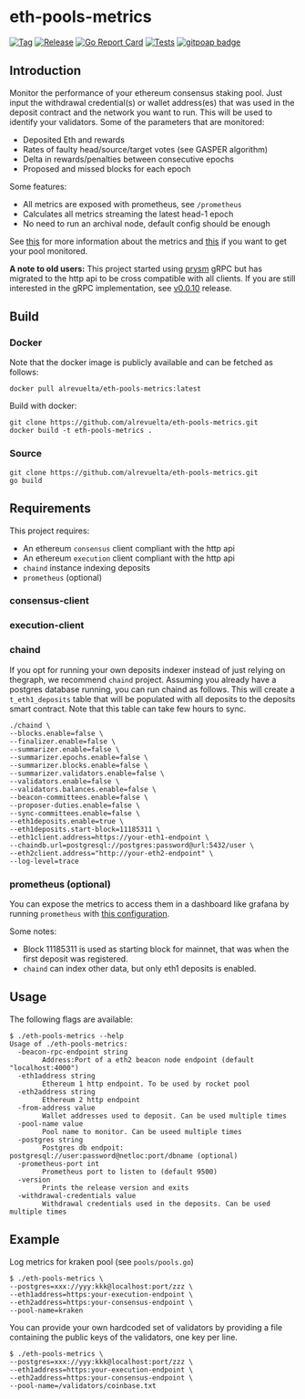 # eth-pools-metrics

[![Tag](https://img.shields.io/github/tag/alrevuelta/eth-pools-metrics.svg)](https://github.com/alrevuelta/eth-pools-metrics/releases/)
[![Release](https://github.com/alrevuelta/eth-pools-metrics/actions/workflows/release.yml/badge.svg)](https://github.com/alrevuelta/eth-pools-metrics/actions/workflows/release.yml)
[![Go Report Card](https://goreportcard.com/badge/github.com/alrevuelta/eth-pools-metrics)](https://goreportcard.com/report/github.com/alrevuelta/eth-pools-metrics)
[![Tests](https://github.com/alrevuelta/eth-pools-metrics/actions/workflows/tests.yml/badge.svg)](https://github.com/alrevuelta/eth-pools-metrics/actions/workflows/tests.yml)
[![gitpoap badge](https://public-api.gitpoap.io/v1/repo/alrevuelta/eth-metrics/badge)](https://www.gitpoap.io/gh/alrevuelta/eth-metrics)

## Introduction

Monitor the performance of your ethereum consensus staking pool. Just input the withdrawal credential(s) or wallet address(es) that was used in the deposit contract and the network you want to run. This will be used to identify your validators. Some of the parameters that are monitored:
* Deposited Eth and rewards
* Rates of faulty head/source/target votes (see GASPER algorithm)
* Delta in rewards/penalties between consecutive epochs
* Proposed and missed blocks for each epoch

Some features: 
* All metrics are exposed with prometheus, see `/prometheus`
* Calculates all metrics streaming the latest head-1 epoch
* No need to run an archival node, default config should be enough

See [this](https://github.com/alrevuelta/eth-pools-metrics/blob/master/prometheus/prometheus.go) for more information about the metrics and [this](https://github.com/alrevuelta/eth-pools-metrics/blob/master/docs/pools.md) if you want to get your pool monitored.

**A note to old users:** This project started using [prysm](https://github.com/prysmaticlabs/prysm) gRPC but has migrated to the http api to be cross compatible with all clients. If you are still interested in the gRPC implementation, see [v0.0.10](https://github.com/alrevuelta/eth-metrics/releases/tag/v0.0.10) release.


## Build

### Docker

Note that the docker image is publicly available and can be fetched as follows:

```console
docker pull alrevuelta/eth-pools-metrics:latest
```

Build with docker:

```console
git clone https://github.com/alrevuelta/eth-pools-metrics.git
docker build -t eth-pools-metrics .
```

### Source

```console
git clone https://github.com/alrevuelta/eth-pools-metrics.git
go build
```

## Requirements

This project requires:
* An ethereum `consensus` client compliant with the http api
* An ethereum `execution` client compliant with the http api
* `chaind` instance indexing deposits
* `prometheus` (optional)

### consensus-client

### execution-client

### chaind

If you opt for running your own deposits indexer instead of just relying on thegraph, we recommend `chaind` project. Assuming you already have a postgres database running, you can run chaind as follows. This will create a `t_eth1_deposits` table that will be populated with all deposits to the deposits smart contract. Note that this table can take few hours to sync.

```console
./chaind \
--blocks.enable=false \
--finalizer.enable=false \
--summarizer.enable=false \
--summarizer.epochs.enable=false \
--summarizer.blocks.enable=false \
--summarizer.validators.enable=false \
--validators.enable=false \
--validators.balances.enable=false \
--beacon-committees.enable=false \
--proposer-duties.enable=false \
--sync-committees.enable=false \
--eth1deposits.enable=true \
--eth1deposits.start-block=11185311 \
--eth1client.address=https://your-eth1-endpoint \
--chaindb.url=postgresql://postgres:password@url:5432/user \
--eth2client.address="http://your-eth2-endpoint" \
--log-level=trace
```

### prometheus (optional)

You can expose the metrics to access them in a dashboard like grafana by running `prometheus` with [this configuration](https://github.com/alrevuelta/eth-pools-metrics/blob/master/docs/prometheus.yml).

Some notes:
* Block 11185311 is used as starting block for mainnet, that was when the first deposit was registered.
* `chaind` can index other data, but only eth1 deposits is enabled.

## Usage

The following flags are available:

```console
$ ./eth-pools-metrics --help
Usage of ./eth-pools-metrics:
  -beacon-rpc-endpoint string
    	Address:Port of a eth2 beacon node endpoint (default "localhost:4000")
  -eth1address string
    	Ethereum 1 http endpoint. To be used by rocket pool
  -eth2address string
    	Ethereum 2 http endpoint
  -from-address value
    	Wallet addresses used to deposit. Can be used multiple times
  -pool-name value
    	Pool name to monitor. Can be useed multiple times
  -postgres string
    	Postgres db endpoit: postgresql://user:password@netloc:port/dbname (optional)
  -prometheus-port int
    	Prometheus port to listen to (default 9500)
  -version
    	Prints the release version and exits
  -withdrawal-credentials value
    	Withdrawal credentials used in the deposits. Can be used multiple times
```

## Example

Log metrics for kraken pool (see `pools/pools.go`)

```console
$ ./eth-pools-metrics \
--postgres=xxx://yyy:kkk@localhost:port/zzz \
--eth1address=https:your-execution-endpoint \
--eth2address=https:your-consensus-endpoint \
--pool-name=kraken
```

You can provide your own hardcoded set of validators by providing a file containing the public keys of the validators, one key per line.
```console
$ ./eth-pools-metrics \
--postgres=xxx://yyy:kkk@localhost:port/zzz \
--eth1address=https:your-execution-endpoint \
--eth2address=https:your-consensus-endpoint \
--pool-name=/validators/coinbase.txt
```
